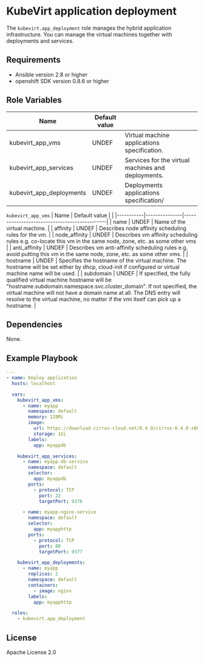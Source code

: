 KubeVirt application deployment
===============================

The `kubevirt.app_deployment` role manages the hybrid application infrastructure.
You can manage the virtual machines together with deployments and services.

Requirements
------------

 * Ansible version 2.8 or higher
 * openshift SDK version 0.8.6 or higher

Role Variables
--------------

| Name                     | Default value |                                              |
|--------------------------|---------------|-------------------------------------------------------------|
| kubevirt_app_vms         | UNDEF         | Virtual machine applications specification. |
| kubevirt_app_services    | UNDEF         | Services for the virtual machines and deployments. |
| kubevirt_app_deployments | UNDEF         | Deployments applications specification/ |

`kubevirt_app_vms`
| Name      | Default value |                                              |
|-----------|---------------|----------------------------------------------|
| name      | UNDEF         | Name of the virtual machine.                 |
| affinity  | UNDEF         | Describes node affinity scheduling rules for the vm. |
| node_affinity | UNDEF     | Describes vm affinity scheduling rules e.g. co-locate this vm in the same node, zone, etc. as some other vms |
| anti_affinity | UNDEF     | Describes vm anti-affinity scheduling rules e.g. avoid putting this vm in the same node, zone, etc. as some other vms. |
| hostname  | UNDEF         | Specifies the hostname of the virtual machine. The hostname will be set either by dhcp, cloud-init if configured or virtual machine name will be used. |
| subdomain | UNDEF         | If specified, the fully qualified virtual machine hostname will be "hostname.subdomain.namespace.svc.cluster_domain". If not specified, the virtual machine will not have a domain name at all. The DNS entry will resolve to the virtual machine, no matter if the vmi itself can pick up a hostname. |

Dependencies
------------

None.

Example Playbook
----------------

```yaml
---
- name: Deploy application
  hosts: localhost

  vars:
    kubevirt_app_vms:
      - name: myapp
        namespace: default
        memory: 128Mi
        image:
          url: https://download.cirros-cloud.net/0.4.0/cirros-0.4.0-x86_64-disk.img
          storage: 1Gi
        labels:
          app: myappdb

    kubevirt_app_services:
      - name: myapp-db-service
        namespace: default
        selector:
          app: myappdb
        ports:
          - protocol: TCP
            port: 22
            targetPort: 9376

      - name: myapp-nginx-service
        namespace: default
        selector:
          app: myapphttp
        ports:
          - protocol: TCP
            port: 80
            targetPort: 9377

    kubevirt_app_deployments:
      - name: myapp
        replicas: 2
        namespace: default
        containers:
          - image: nginx
        labels:
          app: myapphttp

  roles:
    - kubevirt.app_deployment
```

License
-------

Apache License 2.0
